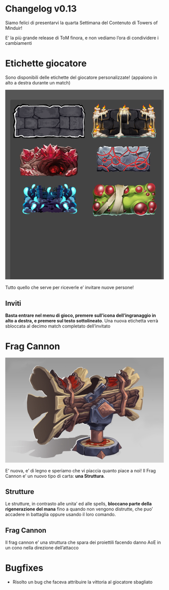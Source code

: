 # Changelog v0.13

Siamo felici di presentarvi la quarta Settimana del Contenuto di Towers of Minduir!

E’ la più grande release di ToM finora, e non vediamo l’ora di condividere i cambiamenti


# Etichette giocatore

Sono disponibili delle etichette del giocatore personalizzate! (appaiono in alto a destra durante un match)

 
![Etichette](nametags.png)


Tutto quello che serve per riceverle e’ invitare nuove persone!


## Inviti

**Basta entrare nel menu di gioco, premere sull’icona dell’ingranaggio in alto a destra, e premere sul testo sottolineato**. Una nuova etichetta verrà sbloccata al decimo match completato dell’invitato


# Frag Cannon


![Frag Cannon](fragcannon.png)


E’ nuova, e’ di legno e speriamo che vi piaccia quanto piace a noi! Il Frag Cannon e’ un nuovo tipo di carta: **una Struttura**.


## Strutture

Le strutture, in contrasto alle unita’ ed alle spells, **bloccano parte della rigenerazione del mana** fino a quando non vengono distrutte, che puo’ accadere in battaglia oppure usando il loro comando.


## Frag Cannon

Il frag cannon e’ una struttura che spara dei proiettili facendo danno AoE in un cono nella direzione dell’attacco


# Bugfixes

* Risolto un bug che faceva attribuire la vittoria al giocatore sbagliato
